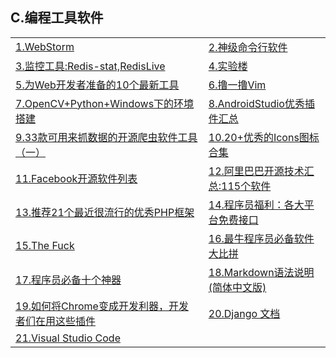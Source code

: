 <h2>C.编程工具软件</h2>

<table>
  <tr>
    <td><a href="http://www.jetbrains.com/webstorm/">1.WebStorm</a></td>
    <td><a href="http://www.wushxin.top/2016/03/28/%E4%BD%BF%E7%94%A8tmux.html">2.神级命令行软件</a></td>
  </tr>
  <tr>
    <td><a href="http://wxmimperio.tk/2016/02/25/Redis-Monitor-Tools/">3.监控工具:Redis-stat,RedisLive</a></td>
    <td><a href="https://www.shiyanlou.com/">4.实验楼</a></td>
  </tr>
  <tr>
    <td><a href="http://www.codeceo.com/article/10-web-tools-for-developer.html" >5.为Web开发者准备的10个最新工具</a></td>
    <td><a href="http://zhongmingmao.me/2016/03/30/vim_begin.html">6.撸一撸Vim</a></td>
  </tr>
  <tr>
    <td><a href="http://dramatea.github.io/295%20OpenCV+Python+Windows%E4%B8%8B%E7%9A%84%E7%8E%AF%E5%A2%83%E6%90%AD%E5%BB%BA.html">7.OpenCV+Python+Windows下的环境搭建</a></td>
    <td><a href="https://github.com/dreamlivemeng/androidstudio-plugins?utm_source=tuicool&amp;utm_medium=referral">8.AndroidStudio优秀插件汇总</a></td>
  </tr>
  <tr>
    <td><a href="http://bbs.jointforce.com/forum.php?mod=viewthread&amp;tid=16249&amp;extra=page%3D3">9.33款可用来抓数据的开源爬虫软件工具（一）</a></td>
    <td><a href="https://xituqu.com/207.html">10.20+优秀的Icons图标合集</a></td>
  </tr>
  <tr>
    <td><a href="http://mp.weixin.qq.com/s?__biz=MzA5Nzc4OTA1Mw==&amp;mid=2659597383&amp;idx=1&amp;sn=a867ee13f294d38d02313a4c58d3da48&amp;scene=1&amp;srcid=06056GdF0vD6Jp3k7AfdizSn&amp;from=groupmessage&amp;isappinstalled=0#wechat_redirect">11.Facebook开源软件列表</a></td>
    <td><a href="https://yq.aliyun.com/articles/48972?spm=5176.100239.topwz.1.q4Ri21">12.阿里巴巴开源技术汇总:115个软件</a></td>
  </tr>
  <tr>
    <td><a href="http://u.cxyblog.com/2/article-aid-119.html">13.推荐21个最近很流行的优秀PHP框架</a></td>
    <td><a href="http://mp.weixin.qq.com/s?__biz=MjM5NzA1MTcyMA==&amp;mid=2651160706&amp;idx=3&amp;sn=938783b677089f38abe51acebfaf3de0&amp;scene=0#wechat_redirect">14.程序员福利：各大平台免费接口</a></td>
  </tr>
  <tr>
    <td><a href="http://t.ioreq.com/gh/nvbn/thefuck">15.The Fuck</a></td>
    <td><a href="http://www.58maisui.com/2016/06/11/a-145/">16.最牛程序员必备软件大比拼</a></td>
  </tr>
  <tr>
    <td><a href="http://www.58maisui.com/2016/06/11/a-144/">17.程序员必备十个神器</a></td>
    <td><a href="http://www.appinn.com/markdown/">18.Markdown语法说明(简体中文版)</a></td>
  </tr>
  <tr>
    <td><a href="http://www.w3ctech.com/topic/1833">19.如何将Chrome变成开发利器，开发者们在用这些插件</a></td>
    <td><a href="http://usyiyi.cn/translate/django_182/index.html">20.Django 文档</a></td>
  </tr>
  <tr>
    <td><a href="https://code.visualstudio.com/">21.Visual Studio Code</a></td>
    <td></td>
  </tr>
</table>
